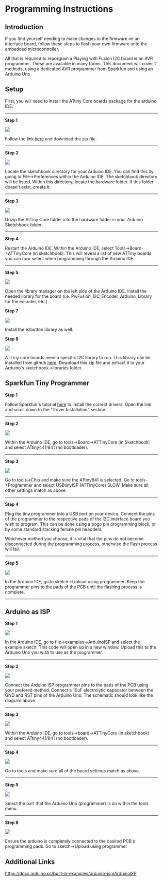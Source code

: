 # Programming Instructions

## Introduction
If you find yourself needing to make changes to the firmware on an interface board, follow these steps to flash your own firmware onto the embedded microcontroller.

All that is required to reporgram a Playing with Fusion I2C board is an AVR programmer. These are available in many forms. This document will cover 2 methods, using a dedicated AVR programmer from Sparkfun and using an Arduino Uno.

## Setup

First, you will need to install the ATtiny Core boards package for the arduino IDE. 

---

**Step 1**

![](images/img_01.png)

Follow the link [here](https://github.com/SpenceKonde/ATTinyCore/tree/v2.0.0-devThis-is-the-head-submit-PRs-against-this) and download the zip file.

---

**Step 2**

![](images/img_02.png)

Locate the sketchbook directory for your Arduino IDE. You can find this by going to File->Preferences within the Arduino IDE. The sketchbook directory will be listed. Within this directory, locate the hardware folder. If this folder doesn't exist, create it.

---

**Step 3**

![](images/img_03.png)

Unzip the AtTiny Core folder into the hardware folder in your Arduino Sketchbook folder.

---

**Step 4**

Restart the Arduino IDE.
Within the Arduino IDE, select Tools->Board->ATTinyCore (in sketchbook). This will reveal a list of new ATTiny boards you can now select when programming through the Arduino IDE.

---

**Step 5**

![](images/img_12.png)

Open the library manager on the left side of the Arduino IDE. Install the needed library for the board (i.e. PwFusion_I2C_Encoder_Arduino_Library for the encoder, etc.)

**Step 7**

![](images/img_14.png)

Install the ezbutton library as well.

**Step 8**

![](images/img_13.png)

ATTiny core boards need a specific I2C library to run. This library can be installed from github [here](https://github.com/orangkucing/WireS). Download this zip file and extract it to your Arduino's sketchbook->libraries folder.





## Sparkfun Tiny Programmer

**Step 1**

Follow Sparkfun's tutorial [here](https://learn.sparkfun.com/tutorials/tiny-avr-programmer-hookup-guide/?_gl=1*1qrfgwy*_ga*MTM1OTUxOTg0NS4xNjkyODAyNTc1*_ga_T369JS7J9N*MTY5NjE3ODA3My4xMi4xLjE2OTYxNzgwODkuNDQuMC4w&_ga=2.47319523.57215827.1696023143-1359519845.1692802575) to install the correct drivers. Open the link and scroll down to the "Driver Installation" section.

---

**Step 2**

![](images/img_04.png)

Within the Arduino IDE, go to tools->Board->ATTinyCore (in Sketchbook) and select ATtiny441/841 (no bootloader).

---

**Step 3**

![](images/img_05.png)

Go to tools->Chip and make sure the ATtiny841 is selected.
Go to tools->Programmer and select USBtinyISP (ATTinyCore) SLOW.
Make sure all other settings match as above.

---

**Step 4**

Plug the tiny programmer into a USB port on your device. Connect the pins of the programmer to the respective pads of the I2C interface board you wish to program. This can be done using a pogo pin programming block, or by some standard stacking female pin headders.

Whichever method you choose, it is vital that the pins do not become disconnected during the programming process, otherwise the flash process will fail.

---

**Step 5**

![](images/img_06.png)

In the Arduino IDE, go to sketch->Upload using programmer.
Keep the programmer pins to the pads of the PCB until the flashing process is complete.

---

## Arduino as ISP

**Step 1**

![](images/img_07.png)

In the Arduino IDE, go to file->examples->ArduinoISP and select the example sketch. This code will open up in a new window. Upload this to the Arduino Uno you wish to use as the programmer.

---

**Step 2**

![](images/img_08.png)

Connect the Arduino ISP programmer pins to the pads of the PCB using your prefered method. Connect a 10uF electrolytic capacator between the GND and RST pins of the Arduino Uno. The schematic should look like the diagram above.

---

**Step 3**

![](images/img_09.png)

Within the Arduino IDE, go to tools->board->ATTinyCore (in sketchbook) and select ATtiny441/841 (no bootloader).

---

**Step 4**

![](images/img_10.png)

Go to tools and make sure all of the board settings match as above.

---

**Step 5**

![](images/img_11.png)

Select the part that the Arduino Uno (programmer) is on within the tools menu.

---

**Step 6**

![](images/img_06.png)

Ensure the arduino is completely connected to the desired PCB's programming pads.
Go to sketch->Upload using programmer

## Additional Links

https://docs.arduino.cc/built-in-examples/arduino-isp/ArduinoISP





